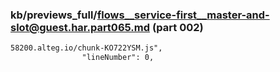 ### kb/previews_full/flows__service-first__master-and-slot@guest.har.part065.md (part 002)

```md
58200.alteg.io/chunk-KO722YSM.js",
                "lineNumber": 0,
  
```

```
